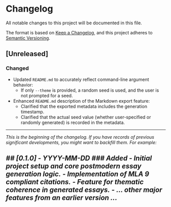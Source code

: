 # Changelog

All notable changes to this project will be documented in this file.

The format is based on [Keep a Changelog](https://keepachangelog.com/en/1.0.0/),
and this project adheres to [Semantic Versioning](https://semver.org/spec/v2.0.0.html).

## [Unreleased]
### Changed
- Updated `README.md` to accurately reflect command-line argument behavior:
    - If only `--theme` is provided, a random seed is used, and the user is not prompted for a seed.
- Enhanced `README.md` description of the Markdown export feature:
    - Clarified that the exported metadata includes the generation timestamp.
    - Clarified that the actual seed value (whether user-specified or randomly generated) is recorded in the metadata.

---
*This is the beginning of the changelog. If you have records of previous significant developments, you might want to backfill them. For example:*

*## [0.1.0] - YYYY-MM-DD*
*### Added*
*- Initial project setup and core postmodern essay generation logic.*
*- Implementation of MLA 9 compliant citations.*
*- Feature for thematic coherence in generated essays.*
*- ... other major features from an earlier version ...*
--- 